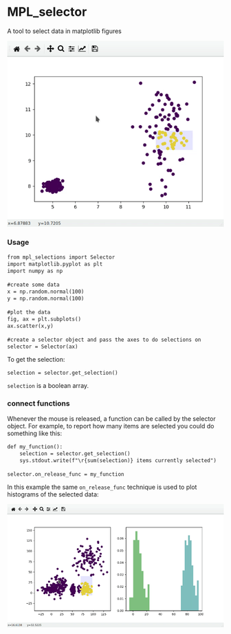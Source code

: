# MPL_selector
A tool to select data in matplotlib figures

![](readme.gif)

### Usage

```
from mpl_selections import Selector 
import matplotlib.pyplot as plt
import numpy as np

#create some data
x = np.random.normal(100)
y = np.random.normal(100)

#plot the data
fig, ax = plt.subplots()
ax.scatter(x,y)

#create a selector object and pass the axes to do selections on
selector = Selector(ax)

```

To get the selection:

```
selection = selector.get_selection()
```
`selection` is a boolean array.

### connect functions

Whenever the mouse is released, a function can be called by the selector object. For example, to report how many items are selected you could do something like this:

```
def my_function():
    selection = selector.get_selection()
    sys.stdout.write(f"\r{sum(selection)} items currently selected")
    
selector.on_release_func = my_function
```
In this example the same `on_release_func` technique is used to plot histograms of the selected data:

![](callback.gif)
